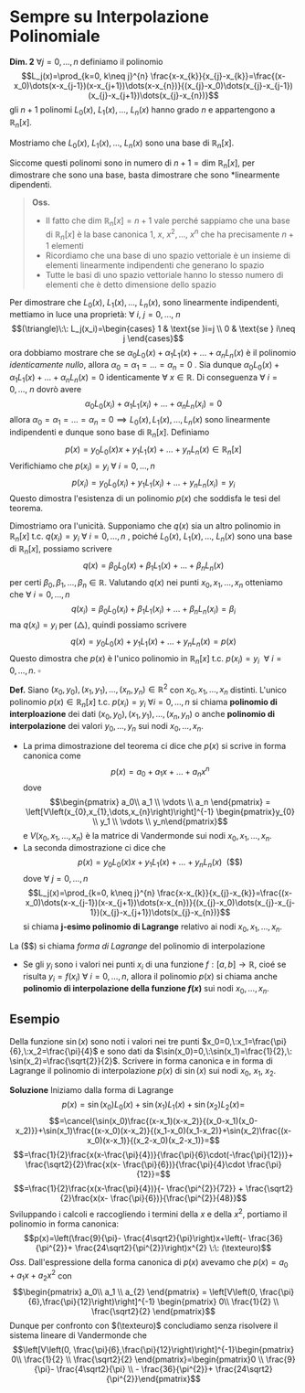 # Sempre su Interpolazione Polinomiale

**Dim. 2**
$\forall j=0,\dots,n$ definiamo il polinomio $$L_j(x)=\prod_{k=0, k\neq j}^{n} \frac{x-x_{k}}{x_{j}-x_{k}}=\frac{(x-x_0)\dots(x-x_{j-1})(x-x_{j+1})\dots(x-x_{n})}{(x_{j}-x_0)\dots(x_{j}-x_{j-1})(x_{j}-x_{j+1})\dots(x_{j}-x_{n})}$$
gli $n+1$ polinomi $L_{0}(x),\: L_{1}(x),\dots,\: L_{n}(x)$ hanno grado $n$ e appartengono a $\mathbb R_n[x]$.

Mostriamo che $L_{0}(x),\: L_{1}(x),\dots,\: L_{n}(x)$ sono una base di $\mathbb R_n[x]$.

Siccome questi polinomi sono in numero di $n+1=\text{dim } \mathbb R_n[x]$, per dimostrare che sono una base, basta dimostrare che sono *linearmente dipendenti.

>**Oss.**
>- Il fatto che $\text{dim }\mathbb R_n[x]=n+1$ vale perché sappiamo che una base di $\mathbb R_n[x]$ è la base canonica $1,\:x,\:x^2,\dots,\:x^n$ che ha precisamente $n+1$ elementi
>- Ricordiamo che una base di uno spazio vettoriale è un insieme di elementi linearmente indipendenti che generano lo spazio
>- Tutte le basi di uno spazio vettoriale hanno lo stesso numero di elementi che è detto dimensione dello spazio

Per dimostrare che $L_{0}(x),\: L_{1}(x),\dots,\: L_{n}(x)$, sono linearmente indipendenti, mettiamo in luce una proprietà: $\forall\:i,\:j=0,\dots,\:n$  $$(\triangle)\:\: L_j(x_i)=\begin{cases} 1 & \text{se }i=j \\ 0 & \text{se } i\neq j
\end{cases}$$
ora dobbiamo mostrare che se $\alpha_0L_0(x)+\alpha_1L_1(x)+\dots+\alpha_nL_n(x)$ è il polinomio *identicamente nullo*, allora $\alpha_0=\alpha_1=\dots=\alpha_n=0$ .
Sia dunque $\alpha_0L_0(x)+\alpha_1L_1(x)+\dots+\alpha_nL_n(x)=0$ identicamente $\forall\:x \in \mathbb R$.
Di conseguenza $\forall \:i=0,\dots,\:n$ dovrò avere $$\alpha_0L_0(x_i)+\alpha_1L_1(x_i)+\dots+\alpha_nL_n(x_i)=0$$
allora $\alpha_0=\alpha_1=\dots=\alpha_n=0\implies L_{0}(x),L_{1}(x),\dots,L_{n}(x)$ sono linearmente indipendenti e dunque sono base di $\mathbb R_n[x]$. 
Definiamo $$p(x)=y_0L_0(x)x+y_1L_1(x)+\dots+y_nL_n(x)\in \mathbb R_n[x]$$
Verifichiamo che $p(x_i)=y_{i} \: \forall \: i =0,\dots,n$ $$p(x_{i})=y_0L_0(x_i)+y_1L_1(x_{i})+\dots+y_nL_n(x_{i})=y_{i}$$Questo dimostra l'esistenza di un polinomio $p(x)$ che soddisfa le tesi del teorema. 

Dimostriamo ora l'unicità. Supponiamo che $q(x)$ sia un altro polinomio in $\mathbb R_n[x]$ t.c. $q(x_i)=y_{i}\:\forall \: i=0,\dots,n$ , poiché $L_{0}(x),\: L_{1}(x),\dots,\: L_{n}(x)$ sono una base di $\mathbb R_n[x]$, possiamo scrivere $$q(x)=\beta_0L_0(x)+\beta_1L_1(x)+\dots+\beta_nL_n(x)$$
per certi $\beta_0,\beta_1,\dots,\beta_n\in\mathbb R$. Valutando $q(x)$ nei punti $x_0,x_1,\dots,x_n$ otteniamo che $\forall\:i=0,\dots,n$ $$q(x_i)=\beta_0L_0(x_i)+\beta_1L_1(x_i)+\dots+\beta_nL_n(x_i)=\beta_i$$
ma $q(x_i)=y_i$ per $(\triangle)$, quindi possiamo scrivere $$q(x)=y_0L_0(x)+y_1L_1(x)+\dots+y_nL_n(x)=p(x)$$Questo dimostra che $p(x)$ è l'unico polinomio in $\mathbb R_n[x]$ t.c. $p(x_i)=y_{i}\:\: \forall\: i=0,\dots,n$. $\square$

**Def.**
Siano $(x_0,y_0),(x_1,y_1),\dots,(x_n,y_n)\in\mathbb R^2$  con $x_0,x_1,\dots,x_n$ distinti. L'unico polinomio $p(x)\in \mathbb R_n[x]$ t.c. $p(x_i)=y_{i}\:\forall i=0,\dots,n$ si chiama **polinomio di interploazione** dei dati  $(x_0,y_0),(x_1,y_1),\dots,(x_n,y_n)$ o anche **polinomio di interpolazione** dei valori $y_0,\dots,y_n$ sui nodi $x_0,\dots,x_n$.

- La prima dimostrazione del teorema ci dice che $p(x)$ si scrive in forma canonica come $$p(x)=a_0+a_1x+\dots+a_nx^n$$ dove $$\begin{pmatrix} a_0\\ a_1 \\ \vdots \\ a_n \end{pmatrix} = \left[V\left(x_{0},x_{1},\dots,x_{n}\right)\right]^{-1} \begin{pmatrix}y_{0} \\ y_1 \\ \vdots \\ y_n\end{pmatrix}$$e $V(x_0,x_1,\dots,x_n)$ è la matrice di Vandermonde sui nodi $x_0,x_1,\dots,x_n$.
- La seconda dimostrazione ci dice che $$p(x)=y_0L_0(x)x+y_1L_1(x)+\dots+y_nL_{n}(x) \:\: (\$\$)$$dove $\forall \:j=0,\dots,n$ $$L_j(x)=\prod_{k=0, k\neq j}^{n} \frac{x-x_{k}}{x_{j}-x_{k}}=\frac{(x-x_0)\dots(x-x_{j-1})(x-x_{j+1})\dots(x-x_{n})}{(x_{j}-x_0)\dots(x_{j}-x_{j-1})(x_{j}-x_{j+1})\dots(x_{j}-x_{n})}$$
si chiama **j-esimo polinomio di Lagrange** relativo ai nodi $x_0,x_{1},\dots,x_n$. 

La $(\$\$)$ si chiama *forma di Lagrange* del polinomio di interpolazione 
- Se gli $y_{i}$ sono i valori nei punti $x_{i}$ di una funzione $f:[a,b] \to \mathbb R$, cioé se risulta $y_i=f(x_{i}) \:\forall \:i=0,\dots,n$, allora il polinomio $p(x)$ si chiama anche **polinomio di interpolazione della funzione $f(x)$** sui nodi $x_0,\dots,x_n$.

## Esempio
Della funzione $\sin(x)$ sono noti i valori nei tre punti $x_0=0,\:x_1=\frac{\pi}{6},\:x_2=\frac{\pi}{4}$ e sono dati da $\sin(x_0)=0,\:\sin(x_1)=\frac{1}{2},\: \sin(x_2)=\frac{\sqrt{2}}{2}$.
Scrivere in forma canonica e in forma di Lagrange il polinomio di interpolazione $p(x)$ di $\sin(x)$ sui nodi $x_0,\:x_1,\:x_2$.

**Soluzione**
Iniziamo dalla forma di Lagrange $$p(x)=\sin(x_0)L_0(x)+\sin(x_1)L_1(x)+\sin(x_2)L_2(x)=$$
$$=\cancel{\sin(x_0)\frac{(x-x_1)(x-x_2)}{(x_0-x_1)(x_0-x_2)}}+\sin(x_1)\frac{(x-x_0)(x-x_2)}{(x_1-x_0)(x_1-x_2)}+\sin(x_2)\frac{(x-x_0)(x-x_1)}{(x_2-x_0)(x_2-x_1)}=$$
$$=\frac{1}{2}\frac{x(x-\frac{\pi}{4})}{\frac{\pi}{6}\cdot(-\frac{\pi}{12})}+ \frac{\sqrt2}{2}\frac{x(x- \frac{\pi}{6})}{\frac{\pi}{4}\cdot \frac{\pi}{12}}=$$
$$=\frac{1}{2}\frac{x(x-\frac{\pi}{4})}{- \frac{\pi^{2}}{72}} + \frac{\sqrt2}{2}\frac{x(x- \frac{\pi}{6})}{\frac{\pi^{2}}{48}}$$
Sviluppando i calcoli e raccogliendo i termini della $x$ e della $x^2$, portiamo il polinomio in forma canonica:$$p(x)=\left(\frac{9}{\pi}- \frac{4\sqrt2}{\pi}\right)x+\left(- \frac{36}{\pi^{2}}+ \frac{24\sqrt2}{\pi^{2}}\right)x^{2} \:\: (\texteuro)$$
*Oss.*
Dall'espressione della forma canonica di $p(x)$ avevamo che $p(x)=a_0+a_1x+a_2x^2$ con $$\begin{pmatrix} a_0\\ a_1 \\ a_{2} \end{pmatrix} = \left[V\left(0, \frac{\pi}{6},\frac{\pi}{12}\right)\right]^{-1} \begin{pmatrix} 0\\ \frac{1}{2} \\ \frac{\sqrt2}{2} \end{pmatrix}$$
Dunque per confronto con $(\texteuro)$ concludiamo senza risolvere il sistema lineare di Vandermonde che $$\left[V\left(0, \frac{\pi}{6},\frac{\pi}{12}\right)\right]^{-1}\begin{pmatrix} 0\\ \frac{1}{2} \\ \frac{\sqrt2}{2} \end{pmatrix}=\begin{pmatrix}0  \\ \frac{9}{\pi}- \frac{4\sqrt2}{\pi} \\ - \frac{36}{\pi^{2}}+ \frac{24\sqrt2}{\pi^{2}}\end{pmatrix}$$
